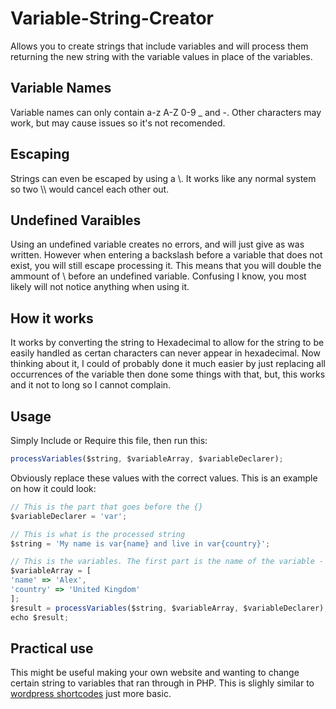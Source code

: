 # Variable-String-Creator
Allows you to create strings that include variables and will process them returning the new string with the variable values in place of the variables.

## Variable Names
Variable names can only contain a-z A-Z 0-9 _ and -. Other characters may work, but may cause issues so it's not recomended.

## Escaping
Strings can even be escaped by using a \\. It works like any normal system so two \\\\ would cancel each other out.

## Undefined Varaibles
Using an undefined variable creates no errors, and will just give as was written. However when entering a backslash before a variable that does not exist, you will still escape processing it. This means that you will double the ammount of \ before an undefined variable. Confusing I know, you most likely will not notice anything when using it.

## How it works
It works by converting the string to Hexadecimal to allow for the string to be easily handled as certan characters can never appear in hexadecimal. Now thinking about it, I could of probably done it much easier by just replacing all occurrences of the variable then done some things with that, but, this works and it not to long so I cannot complain.

## Usage
Simply Include or Require this file, then run this:
```javascript
processVariables($string, $variableArray, $variableDeclarer);
```
Obviously replace these values with the correct values. This is an example on how it could look:
```javascript
// This is the part that goes before the {}
$variableDeclarer = 'var';

// This is what is the processed string
$string = 'My name is var{name} and live in var{country}';

// This is the variables. The first part is the name of the variable - what you put in the {} and the second part is the values, you can ofcource run your own code to set these to whatever you want
$variableArray = [
'name' => 'Alex',
'country' => 'United Kingdom'
];
$result = processVariables($string, $variableArray, $variableDeclarer);
echo $result;
```

## Practical use
This might be useful making your own website and wanting to change certain string to variables that ran through in PHP. This is slighly similar to [wordpress shortcodes](https://codex.wordpress.org/Shortcode_API) just more basic.
